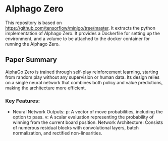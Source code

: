 # Alphago Zero
This repository is based on https://github.com/tensorflow/minigo/tree/master. It extracts the python implementation of Alphago Zero. It provides a Dockerfile for setting up the environment, and a volume to be attached to the docker container for running the Alphago Zero.

## Paper Summary
AlphaGo Zero is trained through self-play reinforcement learning, starting from random play without any supervision or human data. Its design relies on a single neural network that combines both policy and value predictions, making the architecture more efficient.

### Key Features:
- Neural Network Outputs:
p: A vector of move probabilities, including the option to pass.
v: A scalar evaluation representing the probability of winning from the current board position.
Network Architecture: Consists of numerous residual blocks with convolutional layers, batch normalization, and rectified non-linearities.
